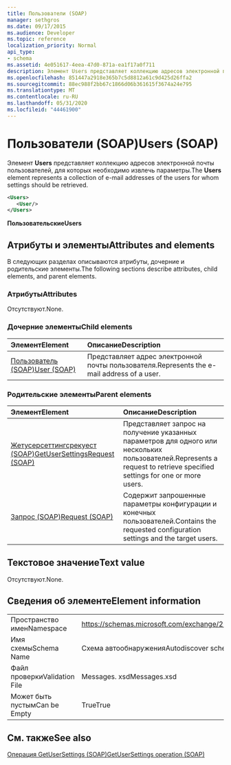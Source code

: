 ```yaml
---
title: Пользователи (SOAP)
manager: sethgros
ms.date: 09/17/2015
ms.audience: Developer
ms.topic: reference
localization_priority: Normal
api_type:
- schema
ms.assetid: 4e051617-4eea-47d0-871a-ea1f17a0f711
description: Элемент Users представляет коллекцию адресов электронной почты пользователей, для которых необходимо извлечь параметры.
ms.openlocfilehash: 851447a2918e365b7c5d8812a61c9d425d26ffa2
ms.sourcegitcommit: 88ec988f2bb67c1866d06b361615f3674a24e795
ms.translationtype: MT
ms.contentlocale: ru-RU
ms.lasthandoff: 05/31/2020
ms.locfileid: "44461900"
---
```

# <a name="users-soap"></a><span data-ttu-id="f7504-103">Пользователи (SOAP)</span><span class="sxs-lookup"><span data-stu-id="f7504-103">Users (SOAP)</span></span>

<span data-ttu-id="f7504-104">Элемент **Users** представляет коллекцию адресов электронной почты пользователей, для которых необходимо извлечь параметры.</span><span class="sxs-lookup"><span data-stu-id="f7504-104">The **Users** element represents a collection of e-mail addresses of the users for whom settings should be retrieved.</span></span> 
  
```XML
<Users>
   <User/>
</Users>
```

 <span data-ttu-id="f7504-105">**Пользовательские**</span><span class="sxs-lookup"><span data-stu-id="f7504-105">**Users**</span></span>
## <a name="attributes-and-elements"></a><span data-ttu-id="f7504-106">Атрибуты и элементы</span><span class="sxs-lookup"><span data-stu-id="f7504-106">Attributes and elements</span></span>

<span data-ttu-id="f7504-107">В следующих разделах описываются атрибуты, дочерние и родительские элементы.</span><span class="sxs-lookup"><span data-stu-id="f7504-107">The following sections describe attributes, child elements, and parent elements.</span></span>
  
### <a name="attributes"></a><span data-ttu-id="f7504-108">Атрибуты</span><span class="sxs-lookup"><span data-stu-id="f7504-108">Attributes</span></span>

<span data-ttu-id="f7504-109">Отсутствуют.</span><span class="sxs-lookup"><span data-stu-id="f7504-109">None.</span></span>
  
### <a name="child-elements"></a><span data-ttu-id="f7504-110">Дочерние элементы</span><span class="sxs-lookup"><span data-stu-id="f7504-110">Child elements</span></span>

|<span data-ttu-id="f7504-111">**Элемент**</span><span class="sxs-lookup"><span data-stu-id="f7504-111">**Element**</span></span>|<span data-ttu-id="f7504-112">**Описание**</span><span class="sxs-lookup"><span data-stu-id="f7504-112">**Description**</span></span>|
|:-----|:-----|
|[<span data-ttu-id="f7504-113">Пользователь (SOAP)</span><span class="sxs-lookup"><span data-stu-id="f7504-113">User (SOAP)</span></span>](user-soap.md) <br/> |<span data-ttu-id="f7504-114">Представляет адрес электронной почты пользователя.</span><span class="sxs-lookup"><span data-stu-id="f7504-114">Represents the e-mail address of a user.</span></span>  <br/> |
   
### <a name="parent-elements"></a><span data-ttu-id="f7504-115">Родительские элементы</span><span class="sxs-lookup"><span data-stu-id="f7504-115">Parent elements</span></span>

|<span data-ttu-id="f7504-116">**Элемент**</span><span class="sxs-lookup"><span data-stu-id="f7504-116">**Element**</span></span>|<span data-ttu-id="f7504-117">**Описание**</span><span class="sxs-lookup"><span data-stu-id="f7504-117">**Description**</span></span>|
|:-----|:-----|
|[<span data-ttu-id="f7504-118">Жетусерсеттингсрекуест (SOAP)</span><span class="sxs-lookup"><span data-stu-id="f7504-118">GetUserSettingsRequest (SOAP)</span></span>](getusersettingsrequest-soap.md) <br/> |<span data-ttu-id="f7504-119">Представляет запрос на получение указанных параметров для одного или нескольких пользователей.</span><span class="sxs-lookup"><span data-stu-id="f7504-119">Represents a request to retrieve specified settings for one or more users.</span></span>  <br/> |
|[<span data-ttu-id="f7504-120">Запрос (SOAP)</span><span class="sxs-lookup"><span data-stu-id="f7504-120">Request (SOAP)</span></span>](request-soap.md) <br/> |<span data-ttu-id="f7504-121">Содержит запрошенные параметры конфигурации и конечных пользователей.</span><span class="sxs-lookup"><span data-stu-id="f7504-121">Contains the requested configuration settings and the target users.</span></span>  <br/> |
   
## <a name="text-value"></a><span data-ttu-id="f7504-122">Текстовое значение</span><span class="sxs-lookup"><span data-stu-id="f7504-122">Text value</span></span>

<span data-ttu-id="f7504-123">Отсутствуют.</span><span class="sxs-lookup"><span data-stu-id="f7504-123">None.</span></span>
  
## <a name="element-information"></a><span data-ttu-id="f7504-124">Сведения об элементе</span><span class="sxs-lookup"><span data-stu-id="f7504-124">Element information</span></span>

|||
|:-----|:-----|
|<span data-ttu-id="f7504-125">Пространство имен</span><span class="sxs-lookup"><span data-stu-id="f7504-125">Namespace</span></span>  <br/> |https://schemas.microsoft.com/exchange/2010/Autodiscover  <br/> |
|<span data-ttu-id="f7504-126">Имя схемы</span><span class="sxs-lookup"><span data-stu-id="f7504-126">Schema Name</span></span>  <br/> |<span data-ttu-id="f7504-127">Схема автообнаружения</span><span class="sxs-lookup"><span data-stu-id="f7504-127">Autodiscover schema</span></span>  <br/> |
|<span data-ttu-id="f7504-128">Файл проверки</span><span class="sxs-lookup"><span data-stu-id="f7504-128">Validation File</span></span>  <br/> |<span data-ttu-id="f7504-129">Messages. xsd</span><span class="sxs-lookup"><span data-stu-id="f7504-129">Messages.xsd</span></span>  <br/> |
|<span data-ttu-id="f7504-130">Может быть пустым</span><span class="sxs-lookup"><span data-stu-id="f7504-130">Can be Empty</span></span>  <br/> |<span data-ttu-id="f7504-131">True</span><span class="sxs-lookup"><span data-stu-id="f7504-131">True</span></span>  <br/> |
   
## <a name="see-also"></a><span data-ttu-id="f7504-132">См. также</span><span class="sxs-lookup"><span data-stu-id="f7504-132">See also</span></span>



[<span data-ttu-id="f7504-133">Операция GetUserSettings (SOAP)</span><span class="sxs-lookup"><span data-stu-id="f7504-133">GetUserSettings operation (SOAP)</span></span>](getusersettings-operation-soap.md)

